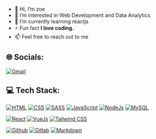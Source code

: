 - 👋 Hi, I’m zoe
- 👀 I’m interested in  Web Development and Data Analytics
- 🌱 I’m currently learning reactjs
- ⚡ Fun fact **I love coding.**
- 📫 Feel free to reach out to me

## 🌐 Socials:
[![Gmail](https://img.shields.io/badge/Gmail-D14836?logo=gmail&logoColor=white)](mailto:zoetang852@gmail.com)

## 💻 Tech Stack:

[![HTML](https://img.shields.io/badge/HTML5-E34F26?style=for-the-badge&logo=html5&logoColor=white)]()
[![CSS](https://img.shields.io/badge/CSS3-1572B6?style=for-the-badge&logo=html5&logoColor=white)]()
[![SASS](https://img.shields.io/badge/Sass-CC6699?style=for-the-badge&logo=sass&logoColor=white)]()
[![JavaScript](https://img.shields.io/badge/JavaScript-323330?style=for-the-badge&logo=javascript&logoColor=F7DF1E)]()
[![NodeJs](https://img.shields.io/badge/Node.js-43853D?style=for-the-badge&logo=node.js&logoColor=white)]()
[![MySQL](https://img.shields.io/badge/MySQL-00000F?style=for-the-badge&logo=mysql&logoColor=white)]()


[![React](https://img.shields.io/badge/React-20232A?style=for-the-badge&logo=react&logoColor=61DAFB)]()
[![VueJs](https://img.shields.io/badge/Vue.js-35495E?style=for-the-badge&logo=vue.js&logoColor=4FC08D)]()
[![Tailwind CSS](https://img.shields.io/badge/Tailwind_CSS-38B2AC?style=for-the-badge&logo=tailwind-css&logoColor=white)]()


[![Github](https://img.shields.io/badge/GitHub-100000?style=for-the-badge&logo=github&logoColor=white)]()
[![Gitlab](	https://img.shields.io/badge/GitLab-330F63?style=for-the-badge&logo=gitlab&logoColor=white)]()
[![Markdown](https://img.shields.io/badge/Markdown-000000?style=for-the-badge&logo=markdown&logoColor=white)]()




<!---
zoetanghk852/zoetanghk852 is a ✨ special ✨ repository because its `README.md` (this file) appears on your GitHub profile.
You can click the Preview link to take a look at your changes.
--->


<!---shields from : https://github.com/henriquesebastiao/badges--->
